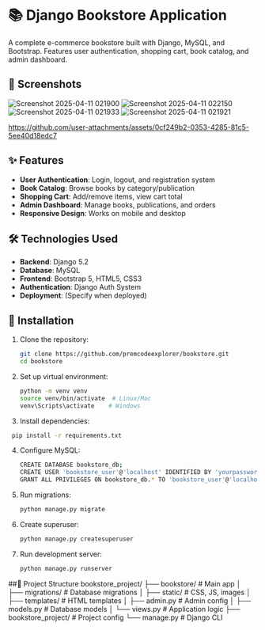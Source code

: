 # 📚 Django Bookstore Application
A complete e-commerce bookstore built with Django, MySQL, and Bootstrap. Features user authentication, shopping cart, book catalog, and admin dashboard.

## 📸 Screenshots
![Screenshot 2025-04-11 021900](https://github.com/user-attachments/assets/e8be2604-8bf2-4a7c-99b9-9d972da591a3)
![Screenshot 2025-04-11 022150](https://github.com/user-attachments/assets/8ab53ec4-2ed4-4673-8156-53d7cb2c7077)
![Screenshot 2025-04-11 021933](https://github.com/user-attachments/assets/687a5333-697f-4329-aab3-f9622823733d)
![Screenshot 2025-04-11 021921](https://github.com/user-attachments/assets/e95c4574-32f4-4968-ad7d-3b92b3490e11)



https://github.com/user-attachments/assets/0cf249b2-0353-4285-81c5-5ee40d18edc7


## ✨ Features

- **User Authentication**: Login, logout, and registration system
- **Book Catalog**: Browse books by category/publication
- **Shopping Cart**: Add/remove items, view cart total
- **Admin Dashboard**: Manage books, publications, and orders
- **Responsive Design**: Works on mobile and desktop

## 🛠️ Technologies Used

- **Backend**: Django 5.2
- **Database**: MySQL
- **Frontend**: Bootstrap 5, HTML5, CSS3
- **Authentication**: Django Auth System
- **Deployment**: (Specify when deployed)

## 🚀 Installation

1. Clone the repository:
   ```bash
   git clone https://github.com/premcodeexplorer/bookstore.git
   cd bookstore
   ```
2. Set up virtual environment:
    ```bash
   python -m venv venv
   source venv/bin/activate  # Linux/Mac
   venv\Scripts\activate    # Windows
   ```
3. Install dependencies:
  ```bash
   pip install -r requirements.txt
   ```
4. Configure MySQL:
   ```bash
   CREATE DATABASE bookstore_db;
   CREATE USER 'bookstore_user'@'localhost' IDENTIFIED BY 'yourpassword';
   GRANT ALL PRIVILEGES ON bookstore_db.* TO 'bookstore_user'@'localhost';
   ```
5. Run migrations:
   ```bash
   python manage.py migrate
   ```
6. Create superuser:
    ```bash
   python manage.py createsuperuser
   ```
7. Run development server:
   ```bash
   python manage.py runserver
   ```
##📂 Project Structure
bookstore_project/
├── bookstore/               # Main app
│   ├── migrations/          # Database migrations
│   ├── static/              # CSS, JS, images
│   ├── templates/           # HTML templates
│   ├── admin.py             # Admin config
│   ├── models.py            # Database models
│   └── views.py             # Application logic
├── bookstore_project/       # Project config
└── manage.py                # Django CLI


